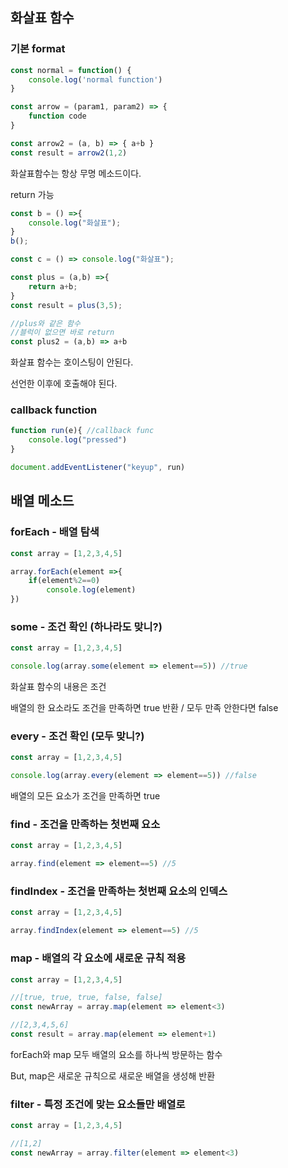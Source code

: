 ## 화살표 함수
### 기본 format
```jsx
const normal = function() {
	console.log('normal function')
}

const arrow = (param1, param2) => {
	function code
}

const arrow2 = (a, b) => { a+b }
const result = arrow2(1,2)
```

화살표함수는 항상 무명 메소드이다.

return 가능

```jsx
const b = () =>{
    console.log("화살표");
}
b();

const c = () => console.log("화살표");

const plus = (a,b) =>{
    return a+b;
}
const result = plus(3,5);

//plus와 같은 함수
//블럭이 없으면 바로 return
const plus2 = (a,b) => a+b
```

화살표 함수는 호이스팅이 안된다.

선언한 이후에 호출해야 된다.

### callback function

```jsx
function run(e){ //callback func
	console.log("pressed")
}

document.addEventListener("keyup", run)
```

## 배열 메소드

### forEach - 배열 탐색

```jsx
const array = [1,2,3,4,5]

array.forEach(element =>{
	if(element%2==0)
		console.log(element)
})
```

### some - 조건 확인 (하나라도 맞니?)

```jsx
const array = [1,2,3,4,5]

console.log(array.some(element => element==5)) //true
```

화살표 함수의 내용은 조건

배열의 한 요소라도 조건을 만족하면 true 반환 / 모두 만족 안한다면 false

### every - 조건 확인 (모두 맞니?)

```jsx
const array = [1,2,3,4,5]

console.log(array.every(element => element==5)) //false
```

배열의 모든 요소가 조건을 만족하면 true

### find - 조건을 만족하는 첫번째 요소

```jsx
const array = [1,2,3,4,5]

array.find(element => element==5) //5
```

### findIndex - 조건을 만족하는 첫번째 요소의 인덱스

```jsx
const array = [1,2,3,4,5]

array.findIndex(element => element==5) //5
```

### map - 배열의 각 요소에 새로운 규칙 적용

```jsx
const array = [1,2,3,4,5]

//[true, true, true, false, false]
const newArray = array.map(element => element<3)

//[2,3,4,5,6]
const result = array.map(element => element+1)
```

forEach와 map 모두 배열의 요소를 하나씩 방문하는 함수

But, map은 새로운 규칙으로 새로운 배열을 생성해 반환

### filter - 특정 조건에 맞는 요소들만 배열로

```jsx
const array = [1,2,3,4,5]

//[1,2]
const newArray = array.filter(element => element<3)
```
